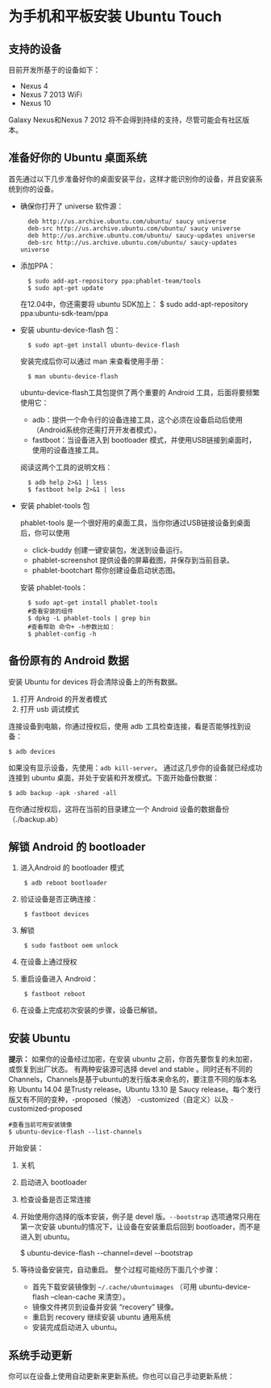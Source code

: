 为手机和平板安装 Ubuntu Touch
===


## 支持的设备

目前开发所基于的设备如下：

* Nexus 4
* Nexus 7 2013 WiFi
* Nexus 10

Galaxy Nexus和Nexus 7 2012 将不会得到持续的支持，尽管可能会有社区版本。



## 准备好你的 Ubuntu 桌面系统
首先通过以下几步准备好你的桌面安装平台，这样才能识别你的设备，并且安装系统到你的设备。

* 确保你打开了 universe 软件源：

		deb http://us.archive.ubuntu.com/ubuntu/ saucy universe
		deb-src http://us.archive.ubuntu.com/ubuntu/ saucy universe
		deb http://us.archive.ubuntu.com/ubuntu/ saucy-updates universe
		deb-src http://us.archive.ubuntu.com/ubuntu/ saucy-updates universe

* 添加PPA：

		$ sudo add-apt-repository ppa:phablet-team/tools
		$ sudo apt-get update
	在12.04中，你还需要将 ubuntu SDK加上：
		$ sudo add-apt-repository ppa:ubuntu-sdk-team/ppa 

* 安装 ubuntu-device-flash 包：

		$ sudo apt-get install ubuntu-device-flash
	
	安装完成后你可以通过 man 来查看使用手册：

		$ man ubuntu-device-flash

	ubuntu-device-flash工具包提供了两个重要的 Android 工具，后面将要频繁使用它：
	- adb：提供一个命令行的设备连接工具，这个必须在设备启动后使用（Android系统你还需打开开发者模式）。
	- fastboot：当设备进入到 bootloader 模式，并使用USB链接到桌面时，使用的设备连接工具。

	阅读这两个工具的说明文档：

		$ adb help 2>&1 | less
		$ fastboot help 2>&1 | less


* 安装 phablet-tools 包

	phablet-tools 是一个很好用的桌面工具，当你你通过USB链接设备到桌面后，你可以使用
	- click-buddy 创建一键安装包，发送到设备运行。
	- phablet-screenshot 提供设备的屏幕截图，并保存到当前目录。
	- phablet-bootchart 帮你创建设备启动状态图。

	安装 phablet-tools：

		$ sudo apt-get install phablet-tools
		#查看安装的组件
		$ dpkg -L phablet-tools | grep bin
		#查看帮助 命令+ -h参数比如：
		$ phablet-config -h

## 备份原有的 Android 数据
安装 Ubuntu for devices 将会清除设备上的所有数据。

1. 打开 Android 的开发者模式
2. 打开 usb 调试模式

连接设备到电脑，你通过授权后，使用 adb 工具检查连接，看是否能够找到设备：

	$ adb devices
如果没有显示设备，先使用：`adb kill-server`。
通过这几步你的设备就已经成功连接到 ubuntu 桌面，并处于安装和开发模式。下面开始备份数据：

	$ adb backup -apk -shared -all
在你通过授权后，这将在当前的目录建立一个 Android 设备的数据备份（./backup.ab）

## 解锁 Android 的 bootloader

1. 进入Android 的 bootloader 模式

		$ adb reboot bootloader

2. 验证设备是否正确连接：

		$ fastboot devices

3. 解锁

		$ sudo fastboot oem unlock

4. 在设备上通过授权
5. 重启设备进入 Android：

		$ fastboot reboot

6. 在设备上完成初次安装的步骤，设备已解锁。

## 安装 Ubuntu

**提示：** 如果你的设备经过加密，在安装 ubuntu 之前，你首先要恢复的未加密，或恢复到出厂状态。
有两种安装源可选择 devel and stable 。同时还有不同的Channels，Channels是基于ubuntu的发行版本来命名的，要注意不同的版本名称  Ubuntu 14.04 是Trusty release。Ubuntu 13.10 是 Saucy release。每个发行版又有不同的变种，-proposed（候选） -customized（自定义）以及 -customized-proposed

	#查看当前可用安装镜像
	$ ubuntu-device-flash --list-channels
	
开始安装：

1. 关机
2. 启动进入 bootloader
3. 检查设备是否正常连接
4. 开始使用你选择的版本安装，例子是 devel 版。`--bootstrap` 选项通常只用在第一次安装 ubuntu的情况下，让设备在安装重启后回到 bootloader，而不是进入到 ubuntu。

	$ ubuntu-device-flash --channel=devel --bootstrap

5. 等待设备安装完，自动重启。
整个过程可能经历下面几个步骤：
	- 首先下载安装镜像到  `~/.cache/ubuntuimages` （可用 ubuntu-device-flash –clean-cache 来清空）。
	- 镜像文件拷贝到设备并安装 “recovery” 镜像。
	- 重启到 recovery 继续安装 ubuntu 通用系统
	- 安装完成启动进入 ubuntu。
	
## 系统手动更新
你可以在设备上使用自动更新来更新系统。你也可以自己手动更新系统：